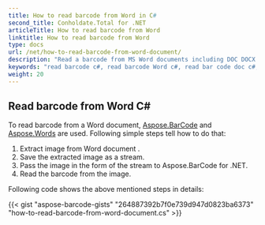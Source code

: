```yaml
---
title: How to read barcode from Word in C#
second_title: Conholdate.Total for .NET
articleTitle: How to read barcode from Word
linktitle: How to read barcode from Word
type: docs
url: /net/how-to-read-barcode-from-word-document/
description: "Read a barcode from MS Word documents including DOC DOCX in C#."
keywords: "read barcode c#, read barcode Word c#, read bar code doc c#, read barcode docx c#, read word doc docx c#, .NET read word doc docx, read barcode doc docx c#.net"
weight: 20
---
```


## **Read barcode from Word C#**
To read barcode from a Word document, [Aspose.BarCode](https://products.aspose.com/barcode/net) and [Aspose.Words](https://products.aspose.com/words/net) are used. Following simple steps tell how to do that:

1. Extract image from Word document .
1. Save the extracted image as a stream.
1. Pass the image in the form of the stream to Aspose.BarCode for .NET.
1. Read the barcode from the image.

Following code shows the above mentioned steps in details:

{{< gist "aspose-barcode-gists" "264887392b7f0e739d947d0823ba6373" "how-to-read-barcode-from-word-document.cs" >}}
